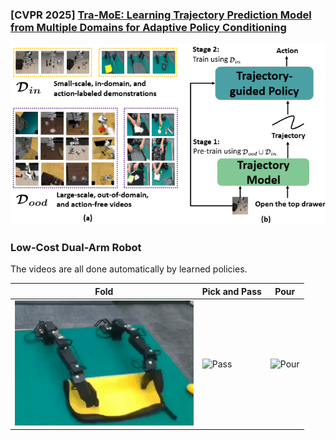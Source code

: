 ### [CVPR 2025] [Tra-MoE: Learning Trajectory Prediction Model from Multiple Domains for Adaptive Policy Conditioning](https://arxiv.org/abs/2411.14519)

![caps](./tra_moe.png)

### Low-Cost Dual-Arm Robot

The videos are all done automatically by learned policies.

| Fold | Pick and Pass | Pour |
| --------- | ---------- | ----------- |
| <img src="./real-world demos/folding towels.gif" alt="Fold" height="200"> | <img src="./real-world demos/picking up and passing a holder.gif" alt="Pass" height="200"> | <img src="./real-world demos/pouring water.gif" alt="Pour" height="200"> |